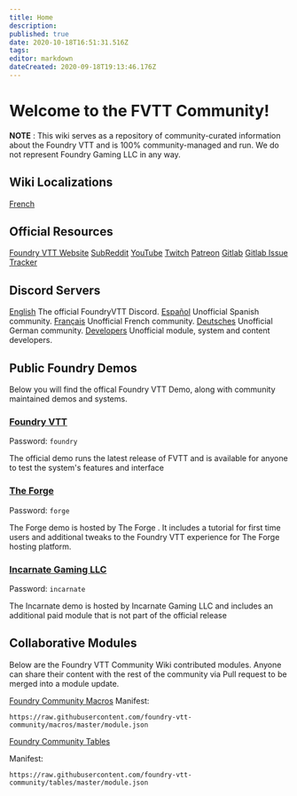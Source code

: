 ```yaml
---
title: Home
description: 
published: true
date: 2020-10-18T16:51:31.516Z
tags: 
editor: markdown
dateCreated: 2020-09-18T19:13:46.176Z
---
```


# Welcome to the FVTT Community!

**NOTE** : This wiki serves as a repository of community-curated information about the Foundry VTT and is 100% community-managed and run. We do not represent Foundry Gaming LLC in any way.

## Wiki Localizations
[French](https://foundryvtt.wiki/fr/home)

## Official Resources
<i class="fas fa-dice-d20"></i> [Foundry VTT Website](http://foundryvtt.com)
<i class="fab fa-reddit"></i> [SubReddit](https://www.reddit.com/r/FoundryVTT/)
<i class="fab fa-youtube"></i> [YouTube](https://www.youtube.com/user/TamrielFoundry)
<i class="fab fa-twitch"></i> [Twitch](https://www.twitch.tv/foundryvtt)
<i class="fab fa-patreon"></i> [Patreon](https://www.patreon.com/foundryvtt/overview)
<i class="fab fa-gitlab"></i> [Gitlab](https://gitlab.com/foundrynet)
<i class="fab fa-gitlab"></i> [Gitlab Issue Tracker](https://gitlab.com/foundrynet/foundryvtt/-/boards?milestone_title=No+Milestone&)

## Discord Servers
<i class="fab fa-discord"></i> [English](https://discordapp.com/invite/DDBZUDf) The official FoundryVTT Discord.
<i class="fab fa-discord"></i> [Español](https://discord.gg/RSW3qsU) Unofficial Spanish community.
<i class="fab fa-discord"></i> [Français](https://discord.gg/pPSDNJk) Unofficial French community.
<i class="fab fa-discord"></i> [Deutsches](https://discord.gg/XrKAZ5J) Unofficial German community.
<i class="fab fa-discord"></i> [Developers](https://discord.gg/2rHs78h) Unofficial module, system and content developers.

## Public Foundry Demos
Below you will find the offical Foundry VTT Demo, along with community maintained demos and systems.

### [Foundry VTT](https://foundryvtt.com/demo/join)

Password: `foundry`

The official demo runs the latest release of FVTT and is available for anyone to test the system's features and interface

### [The Forge](https://demo.forge-vtt.com/)

Password: `forge`

The Forge demo is hosted by The Forge . It includes a tutorial for first time users and additional tweaks to the Foundry VTT experience for The Forge hosting platform.

### [Incarnate Gaming LLC](https://www.demo.incarnategamingllc.com:30000/)

Password: `incarnate`

The Incarnate demo is hosted by Incarnate Gaming LLC and includes an additional paid module that is not part of the official release

## Collaborative Modules
Below are the Foundry VTT Community Wiki contributed modules. Anyone can share their content with the rest of the community via Pull request to be merged into a module update.
      
<i class="fas fa-magic"></i> [Foundry Community Macros](https://github.com/foundry-vtt-community/macros)
Manifest:
```
https://raw.githubusercontent.com/foundry-vtt-community/macros/master/module.json
```

<i class="fas fa-table"></i> [Foundry Community Tables](https://github.com/foundry-vtt-community/tables)

Manifest:
```
https://raw.githubusercontent.com/foundry-vtt-community/tables/master/module.json
```